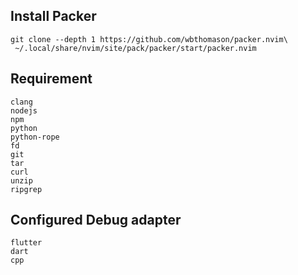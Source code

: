 ## Install Packer

```shell
git clone --depth 1 https://github.com/wbthomason/packer.nvim\
 ~/.local/share/nvim/site/pack/packer/start/packer.nvim
 ```

## Requirement
```
clang
nodejs
npm
python
python-rope
fd
git
tar
curl
unzip
ripgrep
```

## Configured Debug adapter
```
flutter
dart
cpp
```
